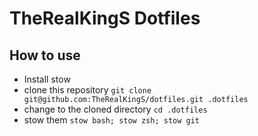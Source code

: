 # TheRealKingS Dotfiles

## How to use

* Install stow
* clone this repository `git clone git@github.com:TheRealKingS/dotfiles.git .dotfiles`
* change to the cloned directory `cd .dotfiles`
* stow them `stow bash; stow zsh; stow git`
